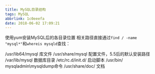 ```yaml
---
title: MySQL目录结构
tags: MySQL
abbrlink: 1c0eeefa
date: 2018-06-02 17:09:21
---
```


使用yum安装MySQL后的各目录位置
相关路径直接通过`find / -name "mysql*"`和`whereis mysqld`查找：

/usr/lib64/mysql      库文件
/usr/share/mysql      配置文件，5.5后的默认安装路径
/var/lib/mysql        数据库目录
/etc/rc.d/init.d/     启动脚本
/usr/bin/             mysqladmin\mysqldump命令
/usr/share/doc/       文档
<!--more-->